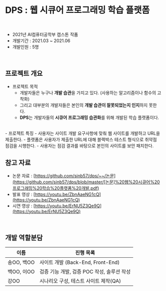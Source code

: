 
# DPS : 웹 시큐어 프로그래밍 학습 플랫폼

</br>

- 2021년 AI컴퓨터공학부 캡스톤 작품
- 개발기간 : 2021.03 ~ 2021.06
- 개발인원 : 5명

</br>

## 프로젝트 개요
- 프로젝트 목적
  - 개발자들은 누구나 **개발 습관**을 가지고 있다. (사용하는 알고리즘이나 함수의 고착화)
  - 그리고 대부분의 개발자들은 본인의 **개발 습관이 잘못되었는지 인지**하지 못한다.
  - **DPS**는 개발자들의 **시큐어 프로그래밍 습관화**를 위해 개발된 학습 플랫폼이다.
<br>
- 프로젝트 특징
  - 사용자는 사이트 개발 요구사항에 맞춰 웹 사이트를 개발하고 URL을 제출한다.
  - 플랫폼은 사용자가 제출한 URL에 대해 블랙박스 테스트 형식으로 취약점 점검을 시행한다.
  - 사용자는 점검 결과를 바탕으로 본인의 사이트를 보안 패치한다.

</br>

## 참고 자료
- 논문 자료 : [https://github.com/sinb57/dps/~~/논문](https://github.com/sinb57/dps/blob/master/[논문]%20웹%20시큐어%20프로그래밍%20학습%20플랫폼%20개발.pdf)
- 발표 영상 : [https://youtu.be/ZbnAaeNG1cQ](https://youtu.be/ZbnAaeNG1cQ)
- 시연 영상 : [https://youtu.be/ErNU5Z3Qe9Q](https://youtu.be/ErNU5Z3Qe9Q)

</br>

## 개발 역할분담

| 이름 | 진행 목록 |
|-|-|
| 송OO, 백OO | 사이트 개발 (Back-End, Front-End) |
| 백OO, 이OO | 검증 기능 개발, 검증 POC 작성, 솔루션 작성 |
| 강OO | 시나리오 구성, 테스트 사이트 제작(QA)  |



